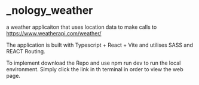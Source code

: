 # _nology_weather
a weather applicaiton that uses location data to make calls to https://www.weatherapi.com/weather/

The application is built with Typescript + React + Vite and utilises SASS and REACT Routing. 

To implement download the Repo and use npm run dev to run the local environment. Simply click the link in th terminal in order to view the web page.
